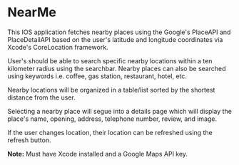 # NearMe

This IOS application fetches nearby places using the Google's PlaceAPI and PlaceDetailAPI based on the user's latitude and longitude coordinates via Xcode's CoreLocation framework. 

User's should be able to search specific nearby locations within a ten kilometer radius using the searchbar. Nearby places can also be searched using keywords i.e. coffee, gas station, restaurant, hotel, etc. 

Nearby locations will be organized in a table/list sorted by the shortest distance from the user. 

Selecting a nearby place will segue into a details page which will display the place's name, opening, address, telephone number, review, and image.

If the user changes location, their location can be refreshed using the refresh button.

**Note:** Must have Xcode installed and a Google Maps API key.
